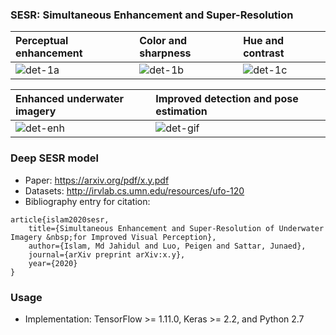 ### SESR: Simultaneous Enhancement and Super-Resolution 
| Perceptual enhancement | Color and sharpness   | Hue and contrast   | 
|:--------------------|:--------------------|:--------------------|
| ![det-1a](/data/fig1a.jpg) | ![det-1b](/data/col.jpg) | ![det-1c](/data/con.jpg)     |

| Enhanced underwater imagery | Improved detection and pose estimation  | 
|:--------------------|:--------------------|
| ![det-enh](/data/gif1.gif) | ![det-gif](/data/gif2.gif)     |


### Deep SESR model
- Paper: https://arxiv.org/pdf/x.y.pdf
- Datasets: http://irvlab.cs.umn.edu/resources/ufo-120
- Bibliography entry for citation:
```
article{islam2020sesr,
    title={Simultaneous Enhancement and Super-Resolution of Underwater Imagery &nbsp;for Improved Visual Perception},
    author={Islam, Md Jahidul and Luo, Peigen and Sattar, Junaed},
    journal={arXiv preprint arXiv:x.y},
    year={2020}
}
```


### Usage
- Implementation: TensorFlow >= 1.11.0, Keras >= 2.2, and Python 2.7
  

